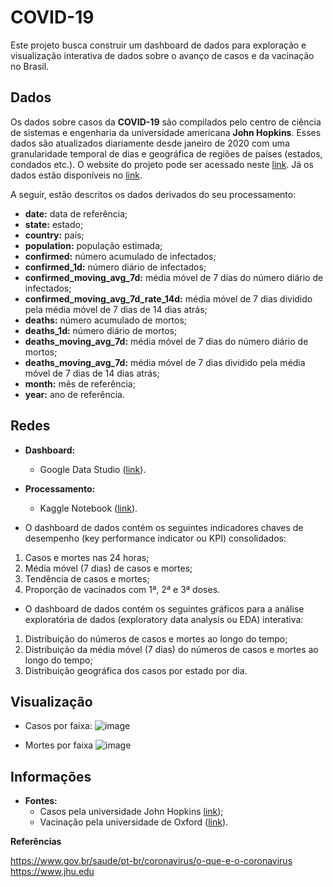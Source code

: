 # COVID-19 
Este projeto busca construir um dashboard de dados para exploração e visualização interativa de dados sobre o avanço de casos e da vacinação no Brasil.

## Dados


Os dados sobre casos da **COVID-19** são compilados pelo centro de ciência de sistemas e engenharia da universidade americana **John Hopkins**. Esses dados  são atualizados diariamente desde janeiro de 2020 com uma granularidade temporal de dias e geográfica de regiões de países (estados, condados etc.). O website do projeto pode ser acessado neste [link](https://systems.jhu.edu/research/public-health/ncov/). Já os dados estão disponíveis no [link](https://github.com/CSSEGISandData/COVID-19/tree/master/csse_covid_19_data/csse_covid_19_daily_reports).

A seguir, estão descritos os dados derivados do seu processamento:

* **date:** data de referência;
* **state:** estado;
* **country:** país;
* **population:** população estimada;
* **confirmed:** número acumulado de infectados;
* **confirmed_1d:** número diário de infectados;
* **confirmed_moving_avg_7d:** média móvel de 7 dias do número diário de infectados;
* **confirmed_moving_avg_7d_rate_14d:** média móvel de 7 dias dividido pela média móvel de 7 dias de 14 dias atrás;
* **deaths:** número acumulado de mortos;
* **deaths_1d:** número diário de mortos;
* **deaths_moving_avg_7d:** média móvel de 7 dias do número diário de mortos;
* **deaths_moving_avg_7d:** média móvel de 7 dias dividido pela média móvel de 7 dias de 14 dias atrás;
* **month:** mês de referência;
* **year:** ano de referência.

## Redes
* **Dashboard:**
  * Google Data Studio ([link](https://lookerstudio.google.com/reporting/0d8db6f1-66d6-4dd9-a875-1aa9182712d4)).

* **Processamento:**
  * Kaggle Notebook ([link](https://www.kaggle.com/code/hellenpeixoto/covid-19?scriptVersionId=191724264)).
 

* O dashboard de dados contém os seguintes indicadores chaves de desempenho (key performance indicator ou KPI) consolidados:
1. Casos e mortes nas 24 horas;
2. Média móvel (7 dias) de casos e mortes;
3. Tendência de casos e mortes;
4. Proporção de vacinados com 1ª, 2ª e 3ª doses.


* O dashboard de dados contém os seguintes gráficos para a análise exploratória de dados (exploratory data analysis ou EDA) interativa:
1. Distribuição do números de casos e mortes ao longo do tempo;
2. Distribuição da média móvel (7 dias) do números de casos e mortes ao longo do tempo;
3. Distribuição geográfica dos casos por estado por dia.

## Visualização
* Casos por faixa:
![image](https://github.com/user-attachments/assets/c6fb3549-adb3-49db-aa32-e1e8af60cfcb)

* Mortes por faixa
![image](https://github.com/user-attachments/assets/d680c52e-d42a-4d66-9670-79ad96b2bd3a)

## Informações
* **Fontes:**
  * Casos pela universidade John Hopkins [link](https:////www.jhu.edu/));
  * Vacinação pela universidade de Oxford ([link](https://www.bbc.com/portuguese/geral-54698507)).
    
**Referências**

https://www.gov.br/saude/pt-br/coronavirus/o-que-e-o-coronavirus https://www.jhu.edu


